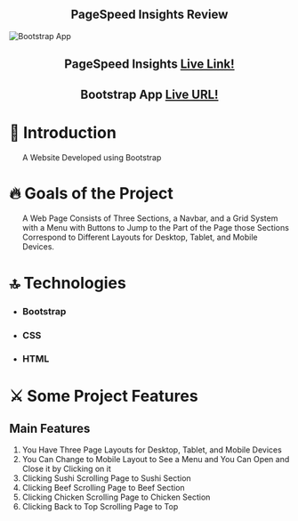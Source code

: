 <h2 align='center'>PageSpeed Insights Review</h2>
<img alt='Bootstrap App' src='https://github.com/Mostafa-Ali-A/Bootstrap-App/assets/72570901/96ad3576-095e-449f-9e34-796c3a332275'></img>
<h2>
  <p align='center'>PageSpeed Insights
<a href='https://pagespeed.web.dev/'>Live Link!</a>
    </p>
</h2>
<h2>
  <p align='center'>Bootstrap App
<a href='https://mostafa-ali-a.github.io/Bootstrap-App/'>Live URL!</a>
    </p>
</h2>
<h1>
📝 Introduction
  </h1>
  <ul>
  <p>A Website Developed using Bootstrap</p>
    </ul>
  <h1>
🔥 Goals of the Project
  </h1>
  <ul>
  <p>
   A Web Page Consists of Three Sections, a Navbar, and a Grid System with a Menu with Buttons to Jump to the Part of the Page those Sections Correspond to Different Layouts for Desktop, Tablet, and Mobile Devices.
</p>
    </ul>
  <h1>
🔝 Technologies
  </h1>
  <ul>
   <li>
  <h3>Bootstrap</h3>
   </li>
   <li>
  <h3>CSS</h3>
   </li>
   <li>
  <h3>HTML</h3>
   </li>
  </ul>
<h1>
 ⚔️ Some Project Features
</h1>
<h2>Main Features</h2>
<ol>
 <li>You Have Three Page Layouts for Desktop, Tablet, and Mobile Devices</li>
 <li>You Can Change to Mobile Layout to See a Menu and You Can Open and Close it by Clicking on it</li>
 <li>Clicking Sushi Scrolling Page to Sushi Section</li>
 <li>Clicking Beef Scrolling Page to Beef Section</li>
 <li>Clicking Chicken Scrolling Page to Chicken Section</li>
 <li>Clicking Back to Top Scrolling Page to Top</li>
</ol>
